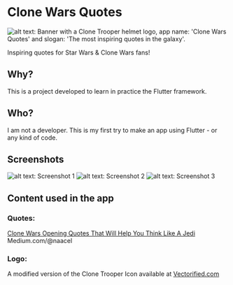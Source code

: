 # Clone Wars Quotes
![alt text: Banner with a Clone Trooper helmet logo, app name: 'Clone Wars Quotes' and slogan: 'The most inspiring quotes in the galaxy'.](/images/banner.png)

Inspiring quotes for Star Wars & Clone Wars fans!

## Why?
This is a project developed to learn in practice the Flutter framework.

## Who?
I am not a developer. 
This is my first try to make an app using Flutter - or any kind of code. 

## Screenshots
![alt text: Screenshot 1](/images/screenshot_1.png)
![alt text: Screenshot 2](/images/screenshot_2.png)
![alt text: Screenshot 3](/images/screenshot_3.png)


## Content used in the app

### Quotes:
[Clone Wars Opening Quotes That Will Help You Think Like A Jedi](https://medium.com/illumination/clone-wars-opening-quotes-that-will-help-you-think-like-a-jedi-64d0300653b3) 
Medium.com/@naacel

### Logo:
A modified version of the Clone Trooper Icon available at [Vectorified.com](https://vectorified.com/clone-trooper-icon)
